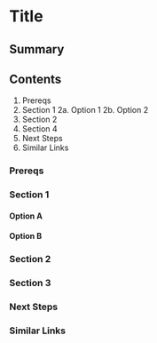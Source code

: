 # Title

## Summary

## Contents
1. Prereqs
2. Section 1
    2a. Option 1
    2b. Option 2
3. Section 2
4. Section 4
5. Next Steps
6. Similar Links

### Prereqs

### Section 1

#### Option A

#### Option B

### Section 2

### Section 3

### Next Steps

### Similar Links
